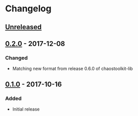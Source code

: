 # Changelog

## [Unreleased][]

[Unreleased]: https://github.com/chaostoolkit/chaostoolkit-prometheus/compare/0.2.0...HEAD

## [0.2.0][] - 2017-12-08

[0.2.0]: https://github.com/chaostoolkit/chaostoolkit-prometheus/tree/0.2.0

### Changed

-   Matching new format from release 0.6.0 of chaostoolkit-lib

## [0.1.0][] - 2017-10-16

[0.1.0]: https://github.com/chaostoolkit/chaostoolkit-prometheus/tree/0.1.0

### Added

-   Initial release